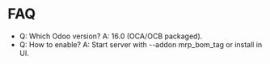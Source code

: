 # FAQ

- Q: Which Odoo version? A: 16.0 (OCA/OCB packaged).
- Q: How to enable? A: Start server with --addon mrp_bom_tag or install in UI.
